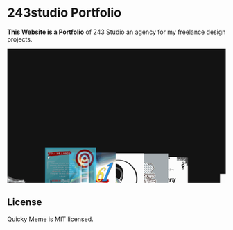 # 243studio Portfolio


**This Website is a Portfolio** of 243 Studio an agency for my freelance design projects.


![image](https://github.com/243Studio/gif/raw/main/243studio.gif)

<!--
## Install & Usage

For local use, clone the project locally, follow the steps below:

- Clone the repository locally by using `git clone https://github.com/LeGrandMAG/quickymeme.git`.
- Install node.js and run `npm install`.
- Run `npm start` to run the server locally.
- Create your favorite meme with **Quicky Meme**

## Features

- [X] Add a Top text to the image.
- [X] Add a bottom text to the image.
- [X] Download the image.
- [X] Share the image on social networks.
- [ ] Change the position of the Texts.
- [ ] Change the color of the Texts
- [ ] Resize the image.


## Technology & Ressources

- React.js
- [imgflip API](https://imgflip.com/api).
- [Twitter API](https://developer.twitter.com/).
- [OAuth2](https://oauth.net/2/)


## Tested with
- Google Chrome 107.0.5304.107
- Firefox 107.0
-->
## License
Quicky Meme is MIT licensed.



